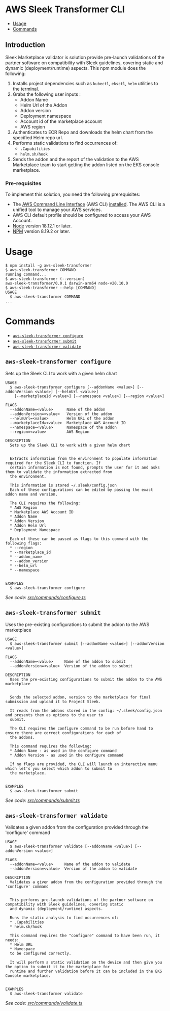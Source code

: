 AWS Sleek Transformer CLI
=================

<!-- toc -->
* [Usage](#usage)
* [Commands](#commands)
<!-- tocstop -->

## Introduction

Sleek Marketplace validator is solution provide pre-launch validations of the partner software on compatibility with Sleek guidelines, covering static and dynamic (deployment/runtime) aspects. This npm module does the following:

1. Installs project dependencies such as `kubectl`, `eksctl`, `helm` utilities to the terminal.
2. Grabs the following user inputs :
    - Addon Name
    - Helm Url of the Addon
    - Addon version
    - Deployment namespace
    - Account id of the marketplace account
    - AWS region
3. Authenticates to ECR Repo and downloads the helm chart from the specified Helm repo url.
4. Performs static validations to find occurrences of:
    - `.Capabilities`
    - `helm.sh/hook`
5. Sends the addon and the report of the validation to the AWS Marketplace team to start getting the addon listed on the
  EKS console marketplace.


### Pre-requisites
To implement this solution, you need the following prerequisites:

* The [AWS Command Line Interface](http://aws.amazon.com/cli) (AWS CLI) [installed](https://docs.aws.amazon.com/cli/latest/userguide/cli-chap-install.html). The AWS CLI is a unified tool to manage your AWS services.
* AWS CLI default profile should be configured to access your AWS Account.
* [Node](https://nodejs.org/en/download/current/) version 18.12.1 or later.
* [NPM](https://docs.npmjs.com/downloading-and-installing-node-js-and-npm) version 8.19.2 or later.


# Usage
<!-- usage -->
```sh-session
$ npm install -g aws-sleek-transformer
$ aws-sleek-transformer COMMAND
running command...
$ aws-sleek-transformer (--version)
aws-sleek-transformer/0.0.1 darwin-arm64 node-v20.10.0
$ aws-sleek-transformer --help [COMMAND]
USAGE
  $ aws-sleek-transformer COMMAND
...
```
<!-- usagestop -->
# Commands
<!-- commands -->
* [`aws-sleek-transformer configure`](#aws-sleek-transformer-configure)
* [`aws-sleek-transformer submit`](#aws-sleek-transformer-submit)
* [`aws-sleek-transformer validate`](#aws-sleek-transformer-validate)

## `aws-sleek-transformer configure`

Sets up the Sleek CLI to work with a given helm chart

```
USAGE
  $ aws-sleek-transformer configure [--addonName <value>] [--addonVersion <value>] [--helmUrl <value>]
    [--marketplaceId <value>] [--namespace <value>] [--region <value>]

FLAGS
  --addonName=<value>      Name of the addon
  --addonVersion=<value>   Version of the addon
  --helmUrl=<value>        Helm URL of the addon
  --marketplaceId=<value>  Marketplace AWS Account ID
  --namespace=<value>      Namespace of the addon
  --region=<value>         AWS Region

DESCRIPTION
  Sets up the Sleek CLI to work with a given helm chart


  Extracts information from the environment to populate information required for the Sleek CLI to function. If
  certain information is not found, prompts the user for it and asks them to validate the information extracted from
  the environment.

  This information is stored ~/.sleek/config.json
  Each of these configurations can be edited by passing the exact addon name and version.

  The CLI requires the following:
  * AWS Region
  * Marketplace AWS Account ID
  * Addon Name
  * Addon Version
  * Addon Helm Url
  * Deployment Namespace

  Each of these can be passed as flags to this command with the following flags:
  * --region
  * --marketplace_id
  * --addon_name
  * --addon_version
  * --helm_url
  * --namespace


EXAMPLES
  $ aws-sleek-transformer configure
```

_See code: [src/commands/configure.ts](https://github.com/elaramas/aws-sleek-transformer/blob/v0.0.1/src/commands/configure.ts)_

## `aws-sleek-transformer submit`

Uses the pre-existing configurations to submit the addon to the AWS marketplace

```
USAGE
  $ aws-sleek-transformer submit [--addonName <value>] [--addonVersion <value>]

FLAGS
  --addonName=<value>     Name of the addon to submit
  --addonVersion=<value>  Version of the addon to submit

DESCRIPTION
  Uses the pre-existing configurations to submit the addon to the AWS marketplace


  Sends the selected addon, version to the marketplace for final submission and upload it to Project Sleek.

  It reads from the addons stored in the config: ~/.sleek/config.json and presents them as options to the user to
  submit.

  The CLI requires the configure command to be run before hand to ensure there are correct configurations for each of
  the addons.

  This command requires the following:
  * Addon Name - as used in the configure command
  * Addon Version - as used in the configure command

  If no flags are provided, the CLI will launch an interactive menu which let's you select which addon to submit to
  the marketplace.


EXAMPLES
  $ aws-sleek-transformer submit
```

_See code: [src/commands/submit.ts](https://github.com/elaramas/aws-sleek-transformer/blob/v0.0.1/src/commands/submit.ts)_

## `aws-sleek-transformer validate`

Validates a given addon from the configuration provided through the 'configure' command

```
USAGE
  $ aws-sleek-transformer validate [--addonName <value>] [--addonVersion <value>]

FLAGS
  --addonName=<value>     Name of the addon to validate
  --addonVersion=<value>  Version of the addon to validate

DESCRIPTION
  Validates a given addon from the configuration provided through the 'configure' command


  This performs pre-launch validations of the partner software on compatibility with Sleek guidelines, covering static
  and dynamic (deployment/runtime) aspects.

  Runs the static analysis to find occurrences of:
  * .Capabilities
  * helm.sh/hook

  This command requires the "configure" command to have been run, it needs:
  * Helm URL
  * Namespace
  to be configured correctly.

  It will perform a static validation on the device and then give you the option to submit it to the marketplace for
  runtime and further validation before it can be included in the EKS Console marketplace.


EXAMPLES
  $ aws-sleek-transformer validate
```

_See code: [src/commands/validate.ts](https://github.com/elaramas/aws-sleek-transformer/blob/v0.0.1/src/commands/validate.ts)_
<!-- commandsstop -->
